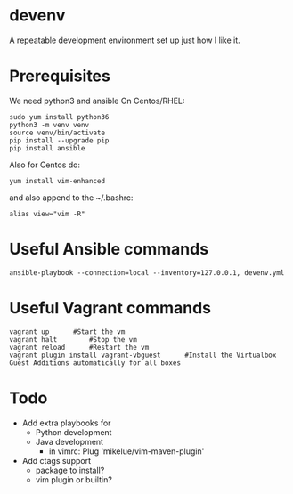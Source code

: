 # devenv
A repeatable development environment set up just how I like it.

# Prerequisites
We need python3 and ansible
On Centos/RHEL:
```Shell
sudo yum install python36
python3 -m venv venv
source venv/bin/activate
pip install --upgrade pip
pip install ansible
```
Also for Centos do:
```Shell
yum install vim-enhanced
```
and also append to the ~/.bashrc:
```Shell
alias view="vim -R"
```

# Useful Ansible commands
```Shell
ansible-playbook --connection=local --inventory=127.0.0.1, devenv.yml
```

# Useful Vagrant commands
```Shell
vagrant up		#Start the vm
vagrant halt		#Stop the vm
vagrant reload		#Restart the vm
vagrant plugin install vagrant-vbguest		#Install the Virtualbox Guest Additions automatically for all boxes
```

# Todo
+ Add extra playbooks for
  + Python development
  + Java development
    + in vimrc: Plug 'mikelue/vim-maven-plugin'
+ Add ctags support
  + package to install?
  + vim plugin or builtin?
